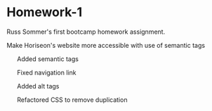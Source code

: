 # Homework-1
Russ Sommer's first bootcamp homework assignment.
<p>Make Horiseon's website more accessible with use of semantic tags</p>
<ol>
  <p>Added semantic tags</p>
  <p>Fixed navigation link</p>
  <p>Added alt tags</p>
  <p>Refactored CSS to remove duplication</p>
</ol>
  

